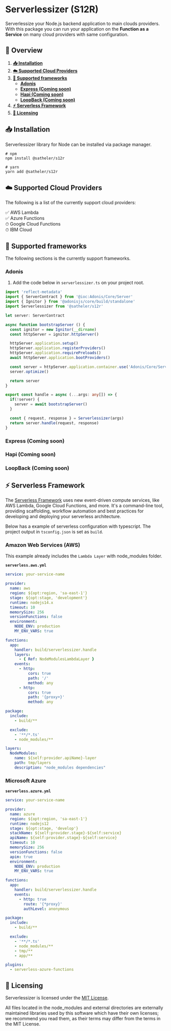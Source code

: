 # Serverlessizer (S12R)

Serverlessize your Node.js backend application to main clouds providers. With this package you can run your application on the **Function as a Service** on many cloud providers with same configuration.

## 📑 Overview

1. **[📥 Installation](#-installation)**
2. **[☁️ Supported Cloud Providers](#%EF%B8%8F-supported-cloud-providers)**
3. **[🧩 Supported frameworks](#supported-frameworks)**
   - **[Adonis](#adonis)**
   - **[Express (Coming soon)](#express-coming-soon)**
   - **[Hapi (Coming soon)](#hapi-coming-soon)**
   - **[LoopBack (Coming soon)](#loopback-coming-soon)**
4. **[⚡️ Serverless Framework](#%EF%B8%8F-serverless-framework)**
5. **[📜 Licensing](#-licensing)**

## 📥 Installation

Serverlessizer library for Node can be installed via package manager.

```console
# npm
npm install @satheler/s12r

# yarn
yarn add @satheler/s12r
```

## ☁️ Supported Cloud Providers

The following is a list of the currently support cloud providers:

✅ AWS Lambda  
✅ Azure Functions  
⏱ Google Cloud Functions  
⏱ IBM Cloud

## 🧩 Supported frameworks

The following sections is the currently support frameworks.

### Adonis

1. Add the code below in `serverlessizer.ts` on your project root.

```typescript
import 'reflect-metadata'
import { ServerContract } from '@ioc:Adonis/Core/Server'
import { Ignitor } from '@adonisjs/core/build/standalone'
import Serverlessizer from '@satheler/s12r'

let server: ServerContract

async function bootstrapServer () {
  const ignitor = new Ignitor(__dirname)
  const httpServer = ignitor.httpServer()

  httpServer.application.setup()
  httpServer.application.registerProviders()
  httpServer.application.requirePreloads()
  await httpServer.application.bootProviders()

  const server = httpServer.application.container.use('Adonis/Core/Server')
  server.optimize()

  return server
}

export const handle = async (...args: any[]) => {
  if(!server) {
    server = await bootstrapServer()
  }

  const { request, response } = Serverlessizer(args)
  return server.handle(request, response)
}
```

### Express (Coming soon)

### Hapi (Coming soon)

### LoopBack (Coming soon)

## ⚡️ Serverless Framework

The [Serverless Framework](https://www.serverless.com) uses new event-driven compute services, like AWS Lambda, Google Cloud Functions, and more. It's a command-line tool, providing scaffolding, workflow automation and best practices for developing and deploying your serverless architecture.

Below has a example of serverless configuration with typescript. The project output in `tsconfig.json` is set as `build`.

### Amazon Web Services (AWS)

This example already includes the `Lambda Layer` with node_modules folder.

**`serverless.aws.yml`**

```yaml
service: your-service-name

provider:
  name: aws
  region: ${opt:region, 'sa-east-1'}
  stage: ${opt:stage, 'development'}
  runtime: nodejs14.x
  timeout: 10
  memorySize: 256
  versionFunctions: false
  environment:
    NODE_ENV: production
    MY_ENV_VARS: true

functions:
  app:
    handler: build/serverlessizer.handle
    layers:
      - { Ref: NodeModulesLambdaLayer }
    events:
      - http:
          cors: true
          path: '/'
          method: any
      - http:
          cors: true
          path: '{proxy+}'
          method: any

package:
  include:
    - build/**

  exclude:
    - '**/*.ts'
    - node_modules/**

layers:
  NodeModules:
    name: ${self:provider.apiName}-layer
    path: tmp/layers
    description: "node_modules dependencies"
```

### Microsoft Azure

**`serverless.azure.yml`**

```yaml
service: your-service-name

provider:
  name: azure
  region: ${opt:region, 'sa-east-1'}
  runtime: nodejs12
  stage: ${opt:stage, 'develop'}
  stackName: ${self:provider.stage}-${self:service}
  apiName: ${self:provider.stage}-${self:service}
  timeout: 10
  memorySize: 256
  versionFunctions: false
  apim: true
  environment:
    NODE_ENV: production
    MY_ENV_VARS: true

functions:
  app:
    handler: build/serverlessizer.handle
    events:
      - http: true
        route: '{*proxy}'
        authLevel: anonymous

package:
  include:
    - build/**

  exclude:
    - '**/*.ts'
    - node_modules/**
    - tmp/**
    - app/**

plugins:
  - serverless-azure-functions
```

## 📜 Licensing

Serverlessizer is licensed under the [MIT License](./LICENSE).

All files located in the node_modules and external directories are externally maintained libraries used by this software which have their own licenses; we recommend you read them, as their terms may differ from the terms in the MIT License.
